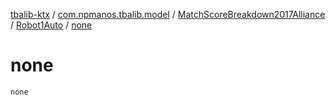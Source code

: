 [tbalib-ktx](../../../index.md) / [com.npmanos.tbalib.model](../../index.md) / [MatchScoreBreakdown2017Alliance](../index.md) / [Robot1Auto](index.md) / [none](./none.md)

# none

`none`